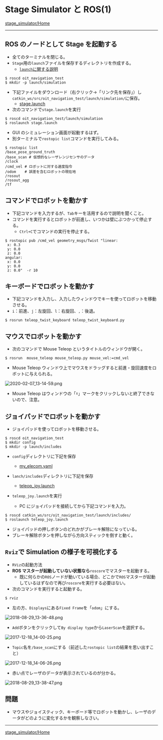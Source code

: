 # Stage Simulator と ROS(1)

[stage_simulator/Home](Home.md)

---

## ROS のノードとして Stage を起動する

- 全てのターミナルを閉じる。
- `Stage`用の`launch`ファイルを保存するディレクトリを作成する。
  - [`launch`に関する説明](../roslaunch.md)

```shell
$ roscd oit_navigation_test
$ mkdir -p launch/simulation
```

- 下記ファイルをダウンロード（右クリック->「リンク先を保存」）し`catkin_ws/src/oit_navigation_test/launch/simulation/`に保存。
  - [stage.launch](https://raw.githubusercontent.com/KMiyawaki/lectures/master/ros/stage_simulator/stage_simulator_and_ros/stage.launch)
- 次のコマンドで`stage.launch`を実行

```shell
$ roscd oit_navigation_test/launch/simulation
$ roslaunch stage.launch
```

- GUI のシミュレーション画面が起動するはず。
- 別ターミナルで`rostopic list`コマンドを実行してみる。

```shell
$ rostopic list
/base_pose_ground_truth
/base_scan # 仮想的なレーザレンジセンサのデータ
/clock
/cmd_vel # ロボットに対する速度指令
/odom    # 誤差を含むロボットの現在地
/rosout
/rosout_agg
/tf
```

## コマンドでロボットを動かす

- 下記コマンドを入力するが、`Tab`キーを活用するので説明を聞くこと。
- コマンドを実行するとロボットが前進し、いつかは壁にぶつかって停止する。
  - `Ctrl+C`でコマンドの実行を停止する。

```shell
$ rostopic pub /cmd_vel geometry_msgs/Twist "linear:
 x: 0.3
 y: 0.0
 z: 0.0
angular:
 x: 0.0
 y: 0.0
 z: 0.0"  -r 10
```

## キーボードでロボットを動かす

- 下記コマンドを入力し、入力したウィンドウでキーを使ってロボットを移動させる。
- `i`：前進、`j`：左旋回、`l`：右旋回、`,`：後退。

```shell
$ rosrun teleop_twist_keyboard teleop_twist_keyboard.py
```

## マウスでロボットを動かす

- 次のコマンドで Mouse Teleop というタイトルのウィンドウが開く。

```shell
$ rosrun  mouse_teleop mouse_teleop.py mouse_vel:=cmd_vel
```

- Mouse Teleop ウィンドウ上でマウスをドラッグすると前進・旋回速度をロボットに与えられる。

![2020-02-07_13-14-59.png](./2020-02-07_13-14-59.png)

- Mouse Teleop はウィンドウの「☓」マークをクリックしないと終了できないので、注意。

## ジョイパッドでロボットを動かす

- ジョイパッドを使ってロボットを移動させる。

```shell
$ roscd oit_navigation_test
$ mkdir config
$ mkdir -p launch/includes
```

- `config`ディレクトリに下記を保存

  - [my_elecom.yaml](https://raw.githubusercontent.com/KMiyawaki/lectures/master/ros/stage_simulator/stage_simulator_and_ros/my_elecom.yaml)

- `lanch/includes`ディレクトリに下記を保存

  - [teleop_joy.launch](https://raw.githubusercontent.com/KMiyawaki/lectures/master/ros/stage_simulator/stage_simulator_and_ros/teleop_joy.launch)

- `teleop_joy.launch`を実行
  - PC にジョイパッドを接続してから下記コマンドを入力。

```shell
$ roscd catkin_ws/src/oit_navigation_test/launch/includes/
$ roslaunch teleop_joy.launch
```

- ジョイパッドの押しボタンのどれかがブレーキ解除になっている。
- ブレーキ解除ボタンを押しながら方向スティックを倒すと動く。

## `Rviz`で Simulation の様子を可視化する

- `RViz`の起動方法
- **ROS マスターが起動していない状態なら**`roscore`でマスターを起動する。
  - 既に何らかの`ROS`ノードが動いている場合、どこかで`ROS`マスターが起動しているはずなので再び`roscore`を実行する必要はない。
- 次のコマンドを実行すると起動する。

```shell
$ rviz
```

- 左の方、`Displays`にある`Fixed Frame`を「`odom`」にする。

![2018-08-29_13-36-48.png](./2018-08-29_13-36-48.png)

- `Add`ボタンをクリックして`By display type`から`LaserScan`を選択する。

![2017-12-18_14-00-25.png](./2017-12-18_14-00-25.png)

- `Topic`名を`/base_scan`にする（前述した`rostopic list`の結果を思い出すこと）

![2017-12-18_14-06-26.png](./2017-12-18_14-06-26.png)

- 赤い点でレーザのデータが表示されているのが分かる。

![2018-08-29_13-38-47.png](./2018-08-29_13-38-47.png)

## 問題

- マウスやジョイスティック、キーボード等でロボットを動かし、レーザのデータがどのように変化するかを観察しなさい。

---

[stage_simulator/Home](Home.md)
